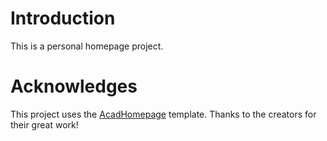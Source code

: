 # Introduction
This is a personal homepage project.

# Acknowledges
This project uses the [AcadHomepage](https://rayeren.github.io/acad-homepage.github.io/) template. Thanks to the creators for their great work!

